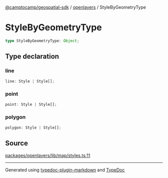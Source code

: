 [@camptocamp/geospatial-sdk](../../index.md) / [openlayers](../index.md) / StyleByGeometryType

# StyleByGeometryType

```ts
type StyleByGeometryType: Object;
```

## Type declaration

### line

```ts
line: Style | Style[];
```

### point

```ts
point: Style | Style[];
```

### polygon

```ts
polygon: Style | Style[];
```

## Source

[packages/openlayers/lib/map/styles.ts:11](https://github.com/jahow/geospatial-sdk/blob/dff8168/packages/openlayers/lib/map/styles.ts#L11)

***

Generated using [typedoc-plugin-markdown](https://www.npmjs.com/package/typedoc-plugin-markdown) and [TypeDoc](https://typedoc.org/)
